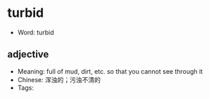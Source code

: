 # turbid

- Word: turbid

## adjective

- Meaning: full of mud, dirt, etc. so that you cannot see through it
- Chinese: 浑浊的；污浊不清的
- Tags: 

